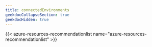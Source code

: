 ```yaml
---
title: connectedEnvironments
geekdocCollapseSection: true
geekdocHidden: true
---
```


{{< azure-resources-recommendationlist name="azure-resources-recommendationlist" >}}
